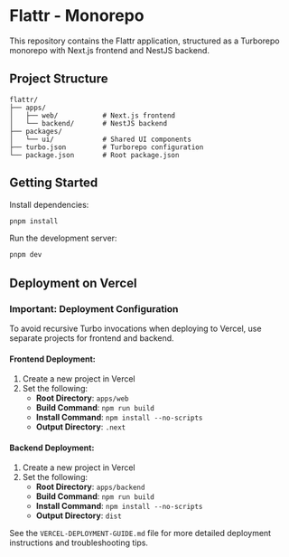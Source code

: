 # Flattr - Monorepo

This repository contains the Flattr application, structured as a Turborepo monorepo with Next.js frontend and NestJS backend.

## Project Structure

```
flattr/
├── apps/
│   ├── web/           # Next.js frontend
│   └── backend/       # NestJS backend
├── packages/
│   └── ui/            # Shared UI components
├── turbo.json         # Turborepo configuration
└── package.json       # Root package.json
```

## Getting Started

Install dependencies:

```bash
pnpm install
```

Run the development server:

```bash
pnpm dev
```

## Deployment on Vercel

### Important: Deployment Configuration

To avoid recursive Turbo invocations when deploying to Vercel, use separate projects for frontend and backend.

#### Frontend Deployment:

1. Create a new project in Vercel
2. Set the following:
   - **Root Directory**: `apps/web`
   - **Build Command**: `npm run build`
   - **Install Command**: `npm install --no-scripts`
   - **Output Directory**: `.next`

#### Backend Deployment:

1. Create a new project in Vercel
2. Set the following:
   - **Root Directory**: `apps/backend`
   - **Build Command**: `npm run build`
   - **Install Command**: `npm install --no-scripts`
   - **Output Directory**: `dist`

See the `VERCEL-DEPLOYMENT-GUIDE.md` file for more detailed deployment instructions and troubleshooting tips.
